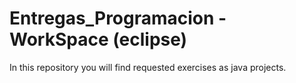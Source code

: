 # Entregas_Programacion - WorkSpace (eclipse)
In this repository you will find requested exercises as java projects.
